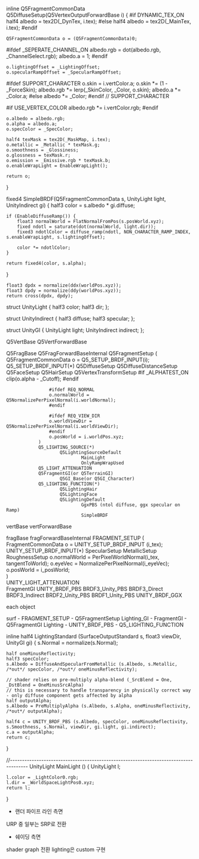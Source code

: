 inline Q5FragmentCommonData Q5DiffuseSetup(Q5VertexOutputForwardBase i)
{
#if DYNAMIC_TEX_ON
	half4 albedo = tex2D(_DynTex, i.tex);
#else
	half4 albedo = tex2D(_MainTex, i.tex);
#endif

	Q5FragmentCommonData o = (Q5FragmentCommonData)0;

#ifdef _SEPERATE_CHANNEL_ON
	albedo.rgb = dot(albedo.rgb, _ChannelSelect.rgb);
	albedo.a = 1;
#endif

	o.lightingOffset = _LightingOffset;
	o.specularRampOffset = _SpecularRampOffset;

#ifdef SUPPORT_CHARACTER
	o.skin = i.vertColor.a;
	o.skin *= (1 - _ForceSkin);
	albedo.rgb *= lerp(_SkinColor, _Color, o.skin);
	albedo.a *= _Color.a;
#else
	albedo *= _Color;
#endif // SUPPORT_CHARACTER

#if USE_VERTEX_COLOR
	albedo.rgb *= i.vertColor.rgb;
#endif

	o.albedo = albedo.rgb;
    o.alpha = albedo.a;
	o.specColor = _SpecColor;

	half4 texMask = tex2D(_MaskMap, i.tex);
	o.metallic = _Metallic * texMask.g;
	o.smoothness = _Glossiness;
	o.glossness = texMask.r;
	o.emission = _Emissive.rgb * texMask.b;
	o.enableWrapLight = EnableWrapLight();
	
	return o;
}

fixed4 SimpleBRDF(Q5FragmentCommonData s, UnityLight light, UnityIndirect gi)
{
	half3 color = s.albedo * gi.diffuse;

	if (EnableDiffuseRamp()) {
		float3 normalWorld = FlatNormalFromPos(s.posWorld.xyz);
		fixed ndotl = saturate(dot(normalWorld, light.dir));
		fixed3 ndotlColor = diffuse_ramp(ndotl, NON_CHARACTER_RAMP_INDEX, s.enableWrapLight, s.lightingOffset);
		
		color *= ndotlColor;
	}
		
	return fixed4(color, s.alpha);
}


	float3 dpdx = normalize(ddx(worldPos.xyz));
	float3 dpdy = normalize(ddy(worldPos.xyz));
	return cross(dpdx, dpdy);

struct UnityLight
{
    half3 color;
    half3 dir;
};

struct UnityIndirect
{
    half3 diffuse;
    half3 specular;
};

struct UnityGI
{
    UnityLight light;
    UnityIndirect indirect;
};


Q5VertBase
        Q5VertForwardBase

Q5FragBase
        Q5FragForwardBaseInternal
                Q5FragmentSetup
				(
					Q5FragmentCommonData o = Q5_SETUP_BRDF_INPUT(i);
												Q5_SETUP_BRDF_INPUT(*)
													Q5DiffuseSetup
													Q5DiffuseDistanceSetup
													Q5FaceSetup
													Q5HairSetup
													Q5VertexTransformSetup
					#if _ALPHATEST_ON	
					clip(o.alpha - _Cutoff);
					#endif

					#ifdef REQ_NORMAL
					o.normalWorld = Q5NormalizePerPixelNormal(i.worldNormal);
					#endif

					#ifdef REQ_VIEW_DIR
					o.worldViewDir = Q5NormalizePerPixelNormal(i.worldViewDir);
					#endif
					o.posWorld = i.worldPos.xyz;					
				)
                Q5_LIGHTING_SOURCE(*) 
                        Q5LightingSourceDefault
                                MainLight
                                OnlyRampWrapUsed
                Q5_LIGHT_ATTENUATION               
                Q5FragmentGI(or Q5TerrainGI)
						Q5GI_Base(or Q5GI_Character)
                Q5_LIGHTING_FUNCTION(*)
						Q5LightingHair
						Q5LightingFace
                        Q5LightingDefault
                                GgxPBS (ntol diffuse, ggx specular on Ramp)
                                SimpleBRDF
vertBase
	vertForwardBase

fragBase
    fragForwardBaseInternal
		FRAGMENT_SETUP
        	(
                FragmentCommonData o = UNITY_SETUP_BRDF_INPUT (i_tex);
											UNITY_SETUP_BRDF_INPUT(*)
												SpecularSetup
												MetallicSetup
												RoughnessSetup
                o.normalWorld = PerPixelWorldNormal(i_tex, tangentToWorld);
                o.eyeVec = NormalizePerPixelNormal(i_eyeVec);
                o.posWorld = i_posWorld;                        
            )		
		UNITY_LIGHT_ATTENUATION			
        FragmentGI
        UNITY_BRDF_PBS
			BRDF3_Unity_PBS
				BRDF3_Direct
				BRDF3_Indirect
			BRDF2_Unity_PBS
			BRDF1_Unity_PBS
				UNITY_BRDF_GGX
				

each object

surf 				- FRAGMENT_SETUP	- Q5FragmentSetup
Lighting<Name>_GI	- FragmentGI		- Q5FragmentGI
Lighting<Name> 		- UNITY_BRDF_PBS	- Q5_LIGHTING_FUNCTION

inline half4 LightingStandard (SurfaceOutputStandard s, float3 viewDir, UnityGI gi)
{
    s.Normal = normalize(s.Normal);

    half oneMinusReflectivity;
    half3 specColor;
    s.Albedo = DiffuseAndSpecularFromMetallic (s.Albedo, s.Metallic, /*out*/ specColor, /*out*/ oneMinusReflectivity);

    // shader relies on pre-multiply alpha-blend (_SrcBlend = One, _DstBlend = OneMinusSrcAlpha)
    // this is necessary to handle transparency in physically correct way - only diffuse component gets affected by alpha
    half outputAlpha;
    s.Albedo = PreMultiplyAlpha (s.Albedo, s.Alpha, oneMinusReflectivity, /*out*/ outputAlpha);

    half4 c = UNITY_BRDF_PBS (s.Albedo, specColor, oneMinusReflectivity, s.Smoothness, s.Normal, viewDir, gi.light, gi.indirect);
    c.a = outputAlpha;
    return c;
}
					
//-------------------------------------------------------------------------------------
UnityLight MainLight ()
{
    UnityLight l;

    l.color = _LightColor0.rgb;
    l.dir = _WorldSpaceLightPos0.xyz;
    return l;
}


- 랜더 파이프 라인 측면

URP 중 일부는 SRP로 전환

- 쉐이딩 측면

shader graph 전환 lighting은 custom 구현



